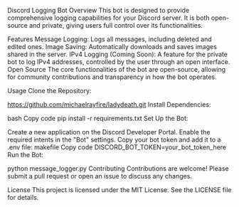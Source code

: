 Discord Logging Bot
Overview
This bot is designed to provide comprehensive logging capabilities for your Discord server. It is both open-source and private, giving users full control over its functionalities.

Features
Message Logging: Logs all messages, including deleted and edited ones.
Image Saving: Automatically downloads and saves images shared in the server.
IPv4 Logging (Coming Soon): A feature for the private bot to log IPv4 addresses, controlled by the user through an open interface.
Open Source
The core functionalities of the bot are open-source, allowing for community contributions and transparency in how the bot operates.

Usage
Clone the Repository:


https://github.com/michaelrayfire/ladydeath.git
Install Dependencies:

bash
Copy code
pip install -r requirements.txt
Set Up the Bot:

Create a new application on the Discord Developer Portal.
Enable the required intents in the "Bot" settings.
Copy your bot token and add it to a .env file:
makefile
Copy code
DISCORD_BOT_TOKEN=your_bot_token_here
Run the Bot:


python message_logger.py
Contributing
Contributions are welcome! Please submit a pull request or open an issue to discuss any changes.

License
This project is licensed under the MIT License. See the LICENSE file for details.
